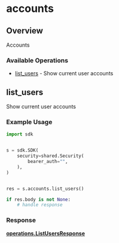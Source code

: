# accounts

## Overview

Accounts

### Available Operations

* [list_users](#list_users) - Show current user accounts

## list_users

Show current user accounts

### Example Usage

```python
import sdk


s = sdk.SDK(
    security=shared.Security(
        bearer_auth="",
    ),
)


res = s.accounts.list_users()

if res.body is not None:
    # handle response
```


### Response

**[operations.ListUsersResponse](../../models/operations/listusersresponse.md)**

